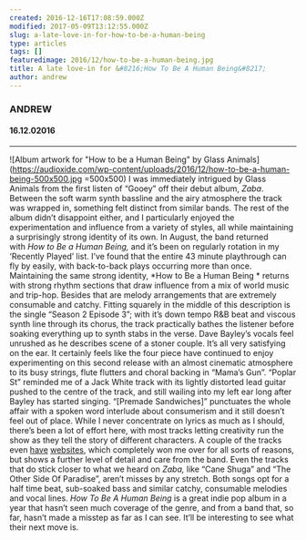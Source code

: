 ```yaml
---
created: 2016-12-16T17:08:59.000Z
modified: 2017-05-09T13:12:55.000Z
slug: a-late-love-in-for-how-to-be-a-human-being
type: articles
tags: []
featuredimage: 2016/12/how-to-be-a-human-being.jpg
title: A late love-in for &#8216;How To Be A Human Being&#8217;
author: andrew
---
```

### ANDREW
#### 16\.12.02016
------

![Album artwork for "How to be a Human Being" by Glass Animals](<https://audioxide.com/wp-content/uploads/2016/12/how-to-be-a-human-being-500x500.jpg> =500x500)
I was immediately intrigued by Glass Animals from the first listen of “Gooey” off their debut album, *Zaba*. Between the soft warm synth bassline and the airy atmosphere the track was wrapped in, something felt distinct from similar bands. The rest of the album didn’t disappoint either, and I particularly enjoyed the experimentation and influence from a variety of styles, all while maintaining a surprisingly strong identity of its own. In August, the band returned with *How to Be a Human Being,* and it’s been on regularly rotation in my ‘Recently Played’ list. I’ve found that the entire 43 minute playthrough can fly by easily, with back-to-back plays occurring more than once.
Maintaining the same strong identity, *How to Be a Human Being * returns with strong rhythm sections that draw influence from a mix of world music and trip-hop. Besides that are melody arrangements that are extremely consumable and catchy. Fitting squarely in the middle of this description is the single “Season 2 Episode 3”; with it’s down tempo R&B beat and viscous synth line through its chorus, the track practically bathes the listener before soaking everything up to synth stabs in the verse. Dave Bayley’s vocals feel unrushed as he describes scene of a stoner couple. It’s all very satisfying on the ear.
It certainly feels like the four piece have continued to enjoy experimenting on this second release with an almost cinematic atmosphere to its busy strings, flute flutters and choral backing in “Mama’s Gun”. “Poplar St” reminded me of a Jack White track with its lightly distorted lead guitar pushed to the centre of the track, and still wailing into my left ear long after Bayley has started singing. “[Premade Sandwiches]” punctuates the whole affair with a spoken word interlude about consumerism and it still doesn’t feel out of place.
While I never concentrate on lyrics as much as I should, there’s been a lot of effort here, with most tracks letting creativity run the show as they tell the story of different characters. A couple of the tracks even [have](<http://www.raygun123.com/>) [websites](<http://dizzyoncaffeine.com/>), which completely won me over for all sorts of reasons, but shows a further level of detail and care from the band. Even the tracks that do stick closer to what we heard on *Zaba,* like “Cane Shuga” and “The Other Side Of Paradise”, aren’t misses by any stretch. Both songs opt for a half time beat, sub-soaked bass and similar catchy, consumable melodies and vocal lines.
*How To Be A Human Being* is a great indie pop album in a year that hasn’t seen much coverage of the genre, and from a band that, so far, hasn’t made a misstep as far as I can see. It’ll be interesting to see what their next move is.